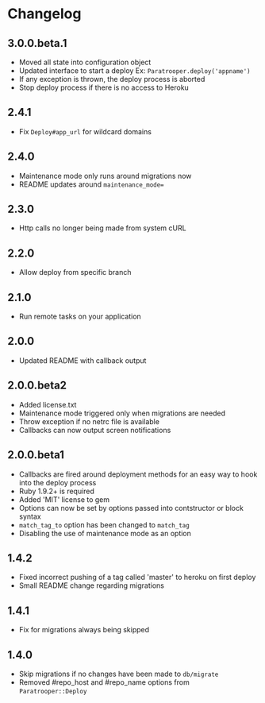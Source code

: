 # Changelog

## 3.0.0.beta.1

- Moved all state into configuration object
- Updated interface to start a deploy Ex: `Paratrooper.deploy('appname')`
- If any exception is thrown, the deploy process is aborted
- Stop deploy process if there is no access to Heroku

## 2.4.1

- Fix `Deploy#app_url` for wildcard domains

## 2.4.0

- Maintenance mode only runs around migrations now
- README updates around `maintenance_mode=`

## 2.3.0

- Http calls no longer being made from system cURL

## 2.2.0

- Allow deploy from specific branch

## 2.1.0

- Run remote tasks on your application

## 2.0.0

- Updated README with callback output

## 2.0.0.beta2

- Added license.txt
- Maintenance mode triggered only when migrations are needed
- Throw exception if no netrc file is available
- Callbacks can now output screen notifications

## 2.0.0.beta1

- Callbacks are fired around deployment methods for an easy way to hook into
  the deploy process
- Ruby 1.9.2+ is required
- Added 'MIT' license to gem
- Options can now be set by options passed into contstructor or block syntax
- `match_tag_to` option has been changed to `match_tag`
- Disabling the use of maintenance mode as an option

## 1.4.2

- Fixed incorrect pushing of a tag called 'master' to heroku on first deploy
- Small README change regarding migrations

## 1.4.1

- Fix for migrations always being skipped

## 1.4.0

- Skip migrations if no changes have been made to `db/migrate`
- Removed #repo_host and #repo_name options from `Paratrooper::Deploy`
